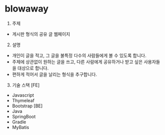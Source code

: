 # blowaway

1. 주제
- 게시판 형식의 공유 글 웹페이지

2. 설명
- 개인이 글을 적고, 그 글을 불특정 다수의 사람들에게 볼 수 있도록 합니다. 
- 주제에 상관없이 원하는 글을 쓰고, 다른 사람에게 공유하거나 받고 싶은 사용자들을 대상으로 합니다.
- 편하게 적어서 글을 날리는 형식을 추구합니다.

3. 기술 스택
[FE]
- Javascript
- Thymeleaf
- Bootstrap
[BE]
- Java
- SpringBoot
- Gradle
- MyBatis
